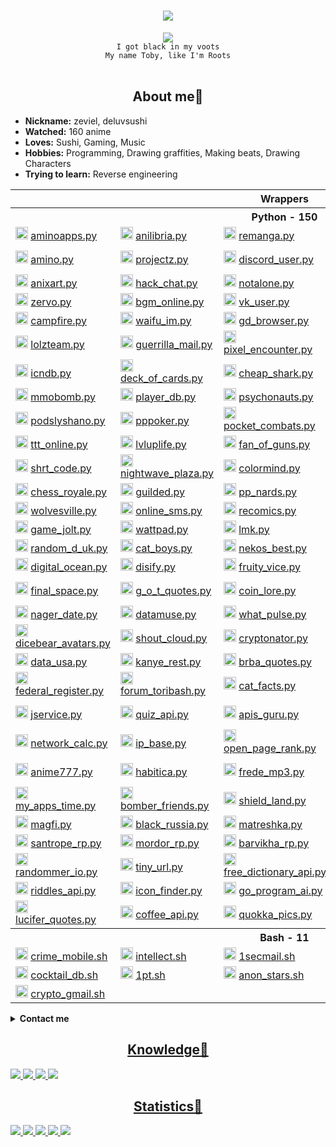 <body>
	<h1 align="center">
		<img src="https://readme-typing-svg.herokuapp.com?font=Fira+Code&size=30&pause=1000&background=FFFFFF00&center=true&vCenter=true&width=435&lines=Welcome+to+my+profile🍻">
	</h1>
	<div align="center">
		<img src="https://64.media.tumblr.com/387865fe7f2d2be352933a5b2109062d/a82e1246b32f7fcc-ce/s540x810/70212c929e8089630fa177d1cd81b81c1213c70b.gif">
	</div>
	<div align="center">
		<code> I got black in my voots </code> <br>
		<code> My name Toby, like I'm Roots </code>
	</div>
	<br>
	<div>
		<h2 align="center"> About me🍪 </h2>
		<ul>
			<li><b>Nickname:</b> zeviel, deluvsushi </li>
			<li><b>Watched:</b> 160 anime </li>
			<li><b>Loves:</b> Sushi, Gaming, Music </li>
			<li><b>Hobbies:</b> Programming, Drawing graffities, Making beats, Drawing Characters</li>
			<li><b>Trying to learn:</b> Reverse engineering </li>
		</ul>
	</div>
	<div>
	<table>
		<tr> <th colspan="5">Wrappers</th> </tr>
		<tr> <th colspan="5">Python - 150</th> </tr>
		<tr>
			<td>
				<img src="https://aminoapps.com/static/img/amino-logo-ld.png" height="20px">
				<a href="https://github.com/zeviel/aminoapps.py"> aminoapps.py </a> </td>
			<td>
				<img src="https://anilibria.app/res/icons/ic_anilibria_white.svg" height="20px">
				<a href="https://github.com/zeviel/anilibria.py"> anilibria.py </a> </td>
			<td>
				<img src="https://camo.githubusercontent.com/872f8251c493fa567820fdea213a74451e0b9ebb2400b9f1e594934463b9b000/68747470733a2f2f7265636f6d6963732e6f72672f69636f6e2e706e67" height="20px">
				<a href="https://github.com/zeviel/remanga.py"> remanga.py </a> </td>
			<td>
				<img src="https://sun9-66.userapi.com/s/v1/if1/Yaj0rTAS--iQS0Cf_b4Wv3mbHwkjYLRG6MbbwzKqVbg5mL79CHtSJe5OzFm1rTDLKcdfYRxJ.jpg?size=220x220&quality=96&type=album" height="20px">
				<a href="https://github.com/zeviel/randstuff.py"> randstuff.py </a> </td>
			<td>
				<img src="https://i.postimg.cc/cCm4FTYk/svgexport-1-1.png", height="20px">
				<a href="https://github.com/zeviel/author_today.py"> author_today.py </a> </td>
		</tr>
		<tr>
			<td>
				<img src="https://pbs.twimg.com/profile_images/1126922506286325761/x4T2PAkG_400x400.png" height="20px">
				<a href="https://github.com/zeviel/amino.py"> amino.py </a> </td>
			<td>
				<img src="https://play-lh.googleusercontent.com/l85wmjBOqRAwoDaKKO4_aEwjBSZnLTXS52FvlB-yW4Tmp9b48geIM3xcZbBVzNsNQxE" height="20px">
				<a href="https://github.com/zeviel/projectz.py"> projectz.py </a> </td>
			<td>
				<img src="https://discord.com/assets/847541504914fd33810e70a0ea73177e.ico" height="20px">
				<a href="https://github.com/zeviel/discord_user.py"> discord_user.py </a> </td>
			<td>
				<img src="https://play-lh.googleusercontent.com/xBMmaATox_2z_rb76UCJjh89iWITz6Ivqq4FyguM6bpi7429suZHIoB-exrAAJkyrQ" height="20px">
				<a href="https://github.com/zeviel/checkers_online.py"> checkers_online.py </a> </td>
			<td>
				<img src="https://play-lh.googleusercontent.com/TQDa6xjLfzjRV_MtTOsGYHaxEpJ7A5WvEYj7hmTx6bB0Jj6H2tSWiB-cVVT0LDXEaDDP" height="20px">
				<a href="https://github.com/zeviel/one_h_one_online.py"> one_h_one_online.py </a> </td>
		</tr>
		<tr>
			<td>
				<img src="https://anixart.tv/images/logo.svg" height="20px">
				<a href="https://github.com/zeviel/anixart.py"> anixart.py </a> </td>
			<td>
				<img src="https://play-lh.googleusercontent.com/UGqSCx96rFlYX_P8YIzUBUo9g-q1J1Ba_dV1z0cxdBhWOmxZQODsPCDT7AQky7lBZA" height="20px">
				<a href="https://github.com/zeviel/hack_chat.py"> hack_chat.py </a> </td>
			<td>
				<img src="https://notalone.tv/images/logo.png" height="20px">
				<a href="https://github.com/zeviel/notalone.py"> notalone.py </a> </td>
			<td>
				<img src="https://upload.wikimedia.org/wikipedia/commons/thumb/4/4e/VK_Compact_Logo.svg/768px-VK_Compact_Logo.svg.png" height="20px">
				<a href="https://github.com/zeviel/vk_audio.py"> vk_audio.py </a> </td>
			<td>
				<img src="https://drrr.com/apple-touch-icon.png" height="20px">
				<a href="https://github.com/zeviel/drrr.py"> drrr.py </a> </td>
		</tr>
		<tr>
			<td>
				<img src="https://play-lh.googleusercontent.com/O390Px9RxOiPsFMW6odpciUSpmacvzltXzQcBHLxMld8_PYFoGB7_K_73WJT6kt7hzQ=w240-h480-rw" height="20px">
				<a href="https://github.com/zeviel/zervo.py"> zervo.py </a> </td>
			<td>
				<img src="https://play-lh.googleusercontent.com/HLpUkrTbePb7ygvmF4_3EZdsPMx7gH8USs5wGqSShjnUvsYBv0OxpgyMBhy_xDN0POWM=s200-rw" height="20px">
				<a href="https://github.com/zeviel/bgm_online.py"> bgm_online.py </a> </td>
			<td>
				<img src="https://upload.wikimedia.org/wikipedia/commons/thumb/4/4e/VK_Compact_Logo.svg/768px-VK_Compact_Logo.svg.png" height="20px">
				<a href="https://github.com/zeviel/vk_user.py"> vk_user.py </a> </td>
			<td>
				<img src="https://mcsrvstat.us/img/minecraft.png" height="20px">
				<a href="https://github.com/zeviel/mcsrvstat.py"> mcsrvstat.py </a> </td>
			<td>
				<img src="https://play-lh.googleusercontent.com/WDoP-Jos3M3Y7Kp5ihcOdYFhf50u_flPHvx2j0YjFh-0cv8aQZo11eDkNo7qFTZWyq29" height="20px">
				<a href="https://github.com/zeviel/capture.py"> capture.py </a> </td>
		</tr>
		<tr>
			<td>
				<img src="https://campfire.moe/logo512.png" height="20px">
				<a href="https://github.com/zeviel/campfire.py"> campfire.py </a> </td>
			<td>
				<img src="https://waifu.im/favicon.ico" height="20px">
				<a href="https://github.com/zeviel/waifu_im.py"> waifu_im.py </a> </td>
			<td>
				<img src="https://gdbrowser.com/assets/coin.png" height="20px">
				<a href="https://github.com/zeviel/gd_browser.py"> gd_browser.py </a> </td>
			<td>
				<img src="https://crafatar.com/logo.png" height="20px">
				<a href="https://github.com/zeviel/crafatar.py"> crafatar.py </a> </td>
			<td>
				<img src="https://tetr.io/res/logo.png" height="20px">
				<a href="https://github.com/zeviel/tetr_io.py"> tetr_io.py </a> </td>
		</tr>
		<tr>
			<td>
				<img src="https://user-images.githubusercontent.com/77536370/217814702-adbdc1d5-dd6f-42e2-a8e3-cda9f428eb51.svg" height="20px">
				<a href="https://github.com/zeviel/lolzteam.py"> lolzteam.py </a> </td>
			<td>
				<img src="https://img.guerrillamail.com/4/6/f/46f9fd8911b3a915c1fec119e9062d00.png" height="20px">
				<a href="https://github.com/zeviel/guerrilla_mail.py"> guerrilla_mail.py </a> </td>
			<td>
				<img src="https://pixelencounter.com/android-chrome-512x512.png" height="20px">
				<a href="https://github.com/zeviel/pixel_encounter.py"> pixel_encounter.py </a> </td>
			<td>
				<img src="https://www.chess.com/bundles/web/images/brand/chesscom_pawn.b51896bf.png" height="20px">
				<a href="https://github.com/zeviel/chess_com.py"> chess_com.py </a> </td>
			<td>
				<img src="https://grustnogram.ru/favicon/apple-icon.png" height="20px">
				<a href="https://github.com/zeviel/grustnogram.py"> grustnogram.py </a> </td>
		</tr>
		<tr>
			<td>
				<img src="https://services.garmin.com/appsLibraryBusinessServices_v0/rest/apps/c7c2f609-3290-417a-a2b3-30b80ef78f2a/icon/1ee1fcf3-7e16-4bb0-b949-0418df7378ec" height="20px">
				<a href="https://github.com/zeviel/icndb.py"> icndb.py </a> </td>
			<td>
				<img src="http://deckofcardsapi.com/static/img/favicon/android-chrome-192x192.png" height="20px">
				<a href="https://github.com/zeviel/deck_of_cards.py"> deck_of_cards.py </a> </td>
			<td>
				<img src="https://www.cheapshark.com/img/logo_text.png?v=1.0" height="20px">
				<a href="https://github.com/zeviel/cheap_shark.py"> cheap_shark.py </a> </td>
			<td>
				<img src="https://www.gamerpower.com/assets/images/logo.png" height="20px">
				<a href="https://github.com/zeviel/gamer_power.py"> gamer_power.py </a> </td>
			<td>
				<img src="https://anonfiles.com/static/logo.png" height="20px">
				<a href="https://github.com/zeviel/anonfiles.py"> anonfiles.py </a> </td>
		</tr>
		<tr>
			<td>
				<img src="https://www.mmobomb.com/logo.png" height="20px">
				<a href="https://github.com/zeviel/mmobomb.py"> mmobomb.py </a> </td>
			<td>
				<img src="https://playerdb.co/assets/images/logo.svg" height="20px">
				<a href="https://github.com/zeviel/player_db.py"> player_db.py </a> </td>
			<td>
				<img src="https://psychonauts-api.netlify.app/static/media/psychonauts-logo.741d0b4d.png" height="20px">
				<a href="https://github.com/zeviel/psychonauts.py"> psychonauts.py </a> </td>
			<td>
				<img src="https://www.tronalddump.io/img/tronalddump_850x850.png" height="20px">
				<a href="https://github.com/zeviel/tronald_dump.py"> tronald_dump.py </a> </td>
			<td>
				<img src="https://i.postimg.cc/0yCgF1Bm/19-54-25-logo.png" height="20px">
				<a href="https://github.com/zeviel/forum_exbo.py"> forum_exbo.py </a> </td>
		</tr>
		<tr>
			<td>
				<img src="https://ideer.ru/icon.svg" height="20px">
				<a href="https://github.com/zeviel/podslyshano.py"> podslyshano.py </a> </td>
			<td>
				<img src="https://play-lh.googleusercontent.com/GX1HP5GydfzTaAESUW3wluvdFLZLnfYUVfjMJReWb3KOb4BUqS0GbfpOyizVzAPrAD0" height="20px">
				<a href="https://github.com/zeviel/pppoker.py"> pppoker.py <a> </td>
			<td>
				<img src="https://play-lh.googleusercontent.com/W0x7hw_30A1FONAdPJjf_6zbXCbsLnxqgFF8fhUoUZ4okYPfbLECUDj1vJ2toGlrcBIQ" height="20px">
				<a href="https://github.com/zeviel/pocket_combats.py"> pocket_combats.py </a> </td>
			<td>
				<img src="https://besplatno-poker.com/wp-content/uploads/2017/03/logo.png" height="20px">
				<a href="https://github.com/zeviel/poker_arena.py"> poker_arena.py </a> </td>
			<td>
				<img src="https://play-lh.googleusercontent.com/l5qIn_Cvhrte8ynxFbBDwUH0xnC_HsGsMOcypltkKUu6lug6uoAK4lkn6Q2VZkoalPdY" height="20px">
				<a href="https://github.com/zeviel/gm_online.py"> gm_online.py </a> </td>
		</tr>
		<tr>
			<td>
				<img src="https://play-lh.googleusercontent.com/RBnroz1zv-Q0uMdJwNH90RAqdtp20bJzNITAfX2CxbnvcDcmD9nnpaagk4yrb3cT-0w" height="20px">
				<a href="https://github.com/zeviel/ttt_online.py"> ttt_online.py </a> </td>
			<td>
				<img src="https://play-lh.googleusercontent.com/XuhLtB92lA2sOXgyMnC5ijCnCSaKJfij0NRbnVTlul_EL1eXmFt1BW67imYe5HlgLQ" height="20px">
				<a href="https://github.com/zeviel/lvluplife.py"> lvluplife.py </a> </td>
			<td>
				<img src="https://play-lh.googleusercontent.com/zNTRSx2VkiG45oLR6hk5ppUl63aCxgK4gqxMdebnA5xUvWaXI_pVQq8GBQ-fM3mSXTM" height="20px">
				<a href="https://github.com/zeviel/fan_of_guns.py"> fan_of_guns.py </a> </td>
			<td>
				<img src="https://play-lh.googleusercontent.com/uywltYg71rMi3AwWjLQeo8jIiRF8bZ95uPBcZHoXC8jpZtDA8M98yM78FOAEWPWwX5I" height="20px">
				<a href="https://github.com/zeviel/hide_online.py"> hide_online.py </a> </td>
			<td>
				<img src="https://rsrc.drrr.wiki/3/33/Drrr.chat-logo-trans.png" height="20px">
				<a href="https://github.com/zeviel/drrr_chat.py"> drrr_chat.py </a> </td>
		</tr>
		<tr>
			<td>
				<img src="https://shrtco.de/img/favicons/android-chrome-512x512.png?v=3" height="20px">
				<a href="https://github.com/zeviel/shrt_code.py"> shrt_code.py </a> </td>
			<td>
				<img src="https://play-lh.googleusercontent.com/3zfxWSRXQgx_8SAdCySsSYV59EdW8CW0YW-hA7oZSiMnVBpgMG2luQHcVfDmRneRJA" height="20px">
				<a href="https://github.com/zeviel/nightwave_plaza.py"> nightwave_plaza.py </a> </td>
			<td>
				<img src="http://colormind.io/img/logo_nav.svg" height="20px">
				<a href="https://github.com/zeviel/colormind.py"> colormind.py </a> </td>
			<td>
				<img src="https://www.freetogame.com/assets/images/freetogame-logo.png" height="20px">
				<a href="https://github.com/zeviel/free_to_game.py"> free_to_game.py </a> </td>
			<td>
				<img src="https://play-lh.googleusercontent.com/UbVxvDdZuooIGvhVc_jxrTECKHsFIWzX4mUZdkx26Qbc8uzg9_Yvc552QsMOHZqq2A" height="20px">
				<a href="https://github.com/zeviel/among_chat.py"> among_chat.py </a> </td>
		</tr>
		<tr>
			<td>
				<img src="https://play-lh.googleusercontent.com/Kw2p-ZJ42YJ7KzMswCOlmUXyybn_ozRQzAWuRDYU99yqbK48WHDFKtywcQyIw3FBNQ" height="20px">
				<a href="https://github.com/zeviel/chess_royale.py"> chess_royale.py </a> </td>
			<td>
				<img src="https://play-lh.googleusercontent.com/6So1NGvRZ1xLq5Y7gjth5jLv9yP_bMkeT4BYYaglZ9tM_oIgoDyEx79PenhceXLwBKpc" height="20px">
				<a href="https://github.com/zeviel/guilded.py"> guilded.py </a> </td>
			<td>
				<img src="https://static.tildacdn.com/tild3330-3832-4066-a662-303132353330/logo_big.png" height="20px">
				<a href="https://github.com/zeviel/pp_nards.py"> pp_nards.py </a> </td>
			<td>
				<img src="https://user-images.githubusercontent.com/77536370/209437723-ea36aa95-1ed8-454a-b205-f00330583127.png" height="20px">
				<a href="https://github.com/zeviel/social_lib.py"> social_lib.py </a> </td>
			<td>
				<img src="https://play-lh.googleusercontent.com/irCKdYt7yTkBngsXhwuXuVaYRX8-v1JL6WEDBaHCj-cA_BsaBVfuarMwGvsjeXevclo=w240-h480-rw" height="20px">
				<a href="https://github.com/zeviel/vent.py"> vent.py </a> </td>
		</tr>
		<tr>
			<td>
				<img src="https://wolvesville.com/static/media/logo_text.a219eb8e.png" height="20px">
				<a href="https://github.com/zeviel/wolvesville.py"> wolvesville.py </a> </td>
			<td>
				<img src="https://play-lh.googleusercontent.com/napDdeoQAsGmvzaHVMT_iMRqjvo5tB9uGXkaoxfTDGFcLgqq_A39BD-dpff1fLSKH64=w240-h480-rw" height="20px">
				<a href="https://github.com/zeviel/online_sms.py"> online_sms.py </a> </td>
			<td>
				<img src="https://camo.githubusercontent.com/872f8251c493fa567820fdea213a74451e0b9ebb2400b9f1e594934463b9b000/68747470733a2f2f7265636f6d6963732e6f72672f69636f6e2e706e67" height="20px">
				<a href="https://github.com/zeviel/recomics.py"> recomics.py </a> </td>
			<td>
				<img src="https://camo.githubusercontent.com/872f8251c493fa567820fdea213a74451e0b9ebb2400b9f1e594934463b9b000/68747470733a2f2f7265636f6d6963732e6f72672f69636f6e2e706e67" height="20px">
				<a href="https://github.com/zeviel/renovels.py"> renovels.py </a> </td>
			<td>
				<img src="https://rps101.pythonanywhere.com/static/apple-touch-icon.png" height="20px">
				<a href="https://github.com/zeviel/rps101.py"> rps101.py </a> </td>
		</tr>
		<tr>
			<td>
				<img src="https://play-lh.googleusercontent.com/i0mVZnCIXrkka2iEPqfUxm7mmQZeN77uABX_oQ1bt7QZfYDiCKeS7Jk6_nsYoJkBbQ" height="20px">
				<a href="https://github.com/zeviel/game_jolt.py"> game_jolt.py </a> </td>
			<td>
				<img src="https://static.wattpad.com/image/supportfooterlogo.png" height="20px">
				<a href="https://github.com/zeviel/wattpad.py"> wattpad.py </a> </td>
			<td>
				<img src="https://play-lh.googleusercontent.com/V3tQSnvUIUtlPJHuadNYfV_IbFHS8KcNMeWqBg2LqyA--QtmITKzFJ5hP2LASdx61A=w240-h480-rw" height="20px">
				<a href="https://github.com/zeviel/lmk.py"> lmk.py </a> </td>
			<td>
				<img src="https://gasome.com/appIcon.png" height="20px">
				<a href="https://github.com/zeviel/gasome.py"> gasome.py </a> </td>
			<td>
				<img src="https://dog.ceo/img/dog-api-logo.svg" height="20px">
				<a href="https://github.com/zeviel/dog_ceo.py"> dog_ceo.py </a> </td>
		</tr>
		<tr>
			<td>
				<img src="https://random-d.uk/static/favicon.png" height="20px">
				<a href="https://github.com/zeviel/random_d_uk.py"> random_d_uk.py </a> </td>
			<td>
				<img src="https://catboys.com/favicon.png" height="20px">
				<a href="https://github.com/zeviel/cat_boys.py"> cat_boys.py </a> </td>
			<td>
				<img src="https://nekos.best/logo.svg" height="20px">
				<a href="https://github.com/zeviel/nekos_best.py"> nekos_best.py </a> </td>
			<td>
				<img src="https://bayfiles.com/static/logo.png" height="20px">
				<a href="https://github.com/zeviel/bayfiles.py"> bayfiles.py </a> </td>
			<td>
				<img src="https://www.apicagent.com/assets/img/favicons/apple-touch-icon.png" height="20px">
				<a href="https://github.com/zeviel/apic_agent.py"> apic_agent.py </a> </td>
		</tr>
		<tr>
			<td>
				<img src="https://s3.amazonaws.com/statuspage-production/pages-transactional_logos/normal/29246/nt165cuvSgGdvTdII44b" height="20px">
				<a href="https://github.com/zeviel/digital_ocean.py"> digital_ocean.py </a> </td>
			<td>
				<img src="https://disify.com/img/apple-touch-icon.png" height="20px">
				<a href="https://github.com/zeviel/disify.py"> disify.py </a> </td>
			<td>
				<img src="https://user-images.githubusercontent.com/77536370/217811322-dee5cbdc-3558-475f-bfe0-abb965599d6d.png" height="20px">
				<a href="https://github.com/zeviel/fruity_vice.py"> fruity_vice.py </a> </td>
			<td>
				<img src="https://whiskyhunter.net/static/apple-touch-icon-180x180.png" height="20px">
				<a href="https://github.com/zeviel/whisky_hunter.py"> whisky_hunter.py </a> </td>
			<td>
				<img src="https://upload.wikimedia.org/wikipedia/commons/thumb/f/fb/718smiley.svg/2048px-718smiley.svg.png" height="20px">
				<a href="https://github.com/zeviel/icanhazdadjoke.py"> icanhazdadjoke.py </a> </td>
		</tr>
		<tr>
			<td>
				<img src="https://finalspaceapi.com/img/logo.png" height="20px">
				<a href="https://github.com/zeviel/final_space.py"> final_space.py </a> </td>
			<td>
				<img src="https://gameofthronesquotes.xyz/img/logo.png" height="20px">
				<a href="https://github.com/zeviel/g_o_t_quotes.py"> g_o_t_quotes.py </a> </td>
			<td>
				<img src="https://www.coinlore.com/cl_logo.webp" height="20px">
				<a href="https://github.com/zeviel/coin_lore.py"> coin_lore.py </a> </td>
			<td>
				<img src="https://user-images.githubusercontent.com/77536370/194081782-480bbda0-f23c-4c99-8ee9-251f580b3e05.png" height="20px">
				<a href="https://github.com/zeviel/open_brewery_db.py"> open_brewery_db.py </a> </td>
			<td>
				<img src="https://static.coingecko.com/s/coingecko-logo-8903d34ce19ca4be1c81f0db30e924154750d208683fad7ae6f2ce06c76d0a56.png" height="20px">
				<a href="https://github.com/zeviel/coin_gecko.py"> coin_gecko.py </a> </td>
		</tr>
		<tr>
			<td>
				<img src="https://date.nager.at/images/logo.png" height="20px">
				<a href="https://github.com/zeviel/nager_date.py"> nager_date.py </a> </td>
			<td>
				<img src="https://www.datamuse.com/api/datamuse-logo-rgb.png" height="20px">
				<a href="https://github.com/zeviel/datamuse.py"> datamuse.py </a> </td>
			<td>
				<img src="https://whatpulse.org/images/dashboard/logo.png" height="20px">
				<a href="https://github.com/zeviel/what_pulse.py"> what_pulse.py </a> </td>
			<td>
				<img src="https://www.uuidtools.com/android-icon-192x192.png" height="20px">
				<a href="https://github.com/zeviel/uuid_tools.py"> uuid_tools.py </a> </td>
			<td>
				<img src="http://metaphorpsum.com/images/logo.png" height="20px">
				<a href="https://github.com/zeviel/metaphorpsum.py"> metaphorpsum.py </a> </td>
		</tr>
		<tr>
			<td>
				<img src="https://user-images.githubusercontent.com/77536370/217811216-f78142b1-0ef7-4260-9ab6-d878a6d36e96.png" height="20px">
				<a href="https://github.com/zeviel/dicebear_avatars.py"> dicebear_avatars.py </a> </td>
			<td>
				<img src="https://user-images.githubusercontent.com/77536370/194083398-1bd6d8ab-d3de-435e-9574-1dcc604189f0.png" height="20px">
				<a href="https://github.com/zeviel/shout_cloud.py"> shout_cloud.py </a> </td>
			<td>
				<img src="https://camo.githubusercontent.com/f614db8b64928159b3c6a36b3a67eb98ae72f7b1a960096e1c7f35b35a68bd4c/68747470733a2f2f692e706f7374696d672e63632f387a4c516864344a2f69636f6e2d312e706e67" height="20px">
				<a href="https://github.com/zeviel/cryptonator.py"> cryptonator.py </a> </td>
			<td>
				<img src="https://www.purgomalum.com/images/logo.gif" height="20px">
				<a href="https://github.com/zeviel/purgomalum.py"> purgomalum.py </a> </td>
			<td>
				<img src="https://www.kwelo.com/images/kwelo_logo.png" height="20px">
				<a href="https://github.com/zeviel/kwelo.py"> kwelo.py </a> </td>
		</tr>
		<tr>
			<td>
				<img src="https://datausa.io/images/logo_sm.png" height="20px">
				<a href="https://github.com/zeviel/data_usa.py"> data_usa.py </a> </td>
			<td>
				<img src="https://kanye.rest/icon.png" height="20px">
				<a href="https://github.com/zeviel/kanye_rest.py"> kanye_rest.py </a> </td>
			<td>
				<img src="https://breakingbadquotes.xyz/img/logo.png" height="20px">
				<a href="https://github.com/zeviel/brba_quotes.py"> brba_quotes.py </a> </td>
			<td>
				<img src="https://adviceslip.com/app/img/page_thumb.png" height="20px">
				<a href="https://github.com/zeviel/advice_slip.py"> advice_slip.py </a> </td>
			<td>
				<img src="https://user-images.githubusercontent.com/77536370/217810081-1fbb93f3-3f52-4e59-b318-8567af1196c5.png" height="20px">
				<a href="https://github.com/zeviel/kimi_quotes.py"> kimi_quotes.py </a> </td>
		</tr>
		<tr>
			<td>
				<img src="https://user-images.githubusercontent.com/77536370/186207075-d7e83e9f-1739-442c-92d3-5a57daa2275d.svg" height="20px">
				<a href="https://github.com/zeviel/federal_register.py"> federal_register.py </a> </td>
			<td>
				<img src="https://www.toribash.com/toribash_logo_big.png" height="20px">
				<a href="https://github.com/zeviel/forum_toribash.py"> forum_toribash.py </a> </td>
			<td>
				<img src="https://i.imgur.com/9RGJ5Ea.png" height="20px">
				<a href="https://github.com/zeviel/cat_facts.py"> cat_facts.py </a> </td>
			<td>
				<img src="https://randomfox.ca/logo.png" height="20px">
				<a href="https://github.com/zeviel/random_fox.py"> random_fox.py </a> </td>
			<td>
				<img src="https://xkcd.com/s/0b7742.png" height="20px">
				<a href="https://github.com/zeviel/xkcd.py"> xkcd.py </a> </td>
		</tr>
		<tr>
			<td>
				<img src="https://jservice.io/images/trebek.png" height="20px">
				<a href="https://github.com/zeviel/jservice.py"> jservice.py </a> </td>
			<td>
				<img src="https://quizapi.io/storage/QuizApi_Logo_White.png" height="20px">
				<a href="https://github.com/zeviel/quiz_api.py"> quiz_api.py </a> </td>
			<td>
				<img src="https://apis.guru/assets/images/logo.svg" height="20px">
				<a href="https://github.com/zeviel/apis_guru.py"> apis_guru.py </a> </td>
			<td>
				<img src="https://macaddress.io/images/vertical-logo-black.png?v=2" height="20px">
				<a href="https://github.com/zeviel/mac_address_io.py"> mac_address_io.py </a> </td>
			<td>
				<img src="https://proxykingdom.com/assets/images/brand.png" height="20px">
				<a href="https://github.com/zeviel/proxy_kingdom.py"> proxy_kingdom.py </a> </td>
		</tr>
		<tr>
			<td>
				<img src="https://networkcalc.com/images/logo.png" height="20px">
				<a href="https://github.com/zeviel/network_calc.py"> network_calc.py </a> </td>
			<td>
				<img src="https://ipbase.com/img/ipbase_logo.svg" height="20px">
				<a href="https://github.com/zeviel/ip_base.py"> ip_base.py </a> </td>
			<td>
				<img src="https://www.domcop.com/openpagerank/assets/images/OpenPageRank.png" height="20px">
				<a href="https://github.com/zeviel/open_page_rank.py"> open_page_rank.py </a> </td>
			<td>
				<img src="https://assets.whicdn.com/assets/weheartit-42e2538b2440ef84f47b25402883bb255ef589c10193a8b323892a0f718749ab.png" height="20px">
				<a href="https://github.com/zeviel/we_heart_it.py"> we_heart_it.py </a> </td>
			<td>
				<img src="https://cdn.brawlify.com/front/Star.svg" height="20px">
				<a href="https://github.com/zeviel/brawlify.py"> brawlify.py </a> </td>
		</tr>
		<tr>
			<td>
				<img src="https://anime777.ru/apple-icon-512x512.png" height="20px">
				<a href="https://github.com/zeviel/anime777.py"> anime777.py </a> </td>
			<td>
				<img src="https://upload.wikimedia.org/wikipedia/ru/0/06/Habitica_logo.png" height="20px">
				<a href="https://github.com/zeviel/habitica.py"> habitica.py </a> </td>
			<td>
				<img src="https://fredemp3.ru/favicon.ico" height="20px">
				<a href="https://github.com/zeviel/frede_mp3.py"> frede_mp3.py </a> </td>
			<td>
				<img src="https://play-lh.googleusercontent.com/WsGICIZQvP1eEx-TjN0TeWHWdpqENuV7lNIA-IYNu6rVHBlmM76mFVoWSIDxCxG3CA" height="20px">
				<a href="https://github.com/zeviel/flapping_cage.py"> flapping_cage.py </a> </td>
			<td>
				<img src="https://play-lh.googleusercontent.com/Q5umRrv41VdUx9Pj7FBO_Ra8pHSchpsaivF9Ng0QTGZQT-DGJdu_EhnT8su_Tc7oi2Y" height="20px">
				<a href="https://github.com/zeviel/flapping_multiplayer.py"> flapping_multiplayer.py </a> </td>
		</tr>
		<tr>
			<td>
				<img src="https://play-lh.googleusercontent.com/eWrjwwOC9YreoEiCKUTLA8fH5-dz3QCFH39A9S5u3APcZNpvYZ1mVxV5dvBWD1vc7L7x=w240-h480-rw" height="20px">
				<a href="https://github.com/zeviel/my_apps_time.py"> my_apps_time.py </a> </td>
			<td>
				<img src="https://hyperkani.com/wp-content/uploads/2021/02/BomberLogo_BG_1_700px_tiny.png" height="20px">
				<a href="https://github.com/zeviel/bomber_friends.py"> bomber_friends.py </a> </td>
			<td>
				<img src="https://user-images.githubusercontent.com/77536370/200382040-8f549a49-80fd-497f-b88b-d52d2d67ba39.png" height="20px">
				<a href="https://github.com/zeviel/shield_land.py"> shield_land.py </a> </td>
			<td>
				<img src="https://play-lh.googleusercontent.com/ZX-LIMGoP14MnT3cfLYL2BRh9FvojYipkkUgV1_t6qbGDecf0JH3dW_Ah4Trutc2KA" height="20px">
				<a href="https://github.com/zeviel/brainly.py"> brainly.py </a> </td>
			<td>
				<img src="https://play-lh.googleusercontent.com/pKnaImaiY9nabDTkvBRcz15LPKVvMFukqDMeotHPCYRw4Ce0J1w5pYgHKYpf6-UTXQ=w240-h480-rw" height="20px">
				<a href="https://github.com/zeviel/main.py"> main.py </a> </td>
		</tr>
		<tr>
			<td>
				<img src="https://user-images.githubusercontent.com/77536370/209464586-25b1298e-a7fe-44e3-ac04-8a5563cab520.png" height="20px">
				<a href="https://github.com/zeviel/magfi.py"> magfi.py </a> </td>
			<td>
				<img src="https://user-images.githubusercontent.com/77536370/209464629-3d0961ed-3f4d-439a-b925-bb1f6a1a4a66.png" height="20px">
				<a href="https://github.com/zeviel/black_russia.py"> black_russia.py </a> </td>
			<td>
				<img src="https://user-images.githubusercontent.com/77536370/209464609-77ad4870-c947-425f-97ee-09814380d2e3.png" height="20px">
				<a href="https://github.com/zeviel/matreshka.py"> matreshka.py </a> </td>
			<td>
				<img src="https://play-lh.googleusercontent.com/iSNtfoXRWQMQDgU5COv877QvLLDwN4yJuAccG8M0MwtFYrZjQJZXRGVoU-Jt3w0FM89e" height="20px">
				<a href="https://github.com/zeviel/world_noor.py"> world_noor.py </a> </td>
			<td>
				<img src="https://user-images.githubusercontent.com/77536370/209464662-caf7ff2c-66c6-4c90-aca6-5d635ef44f01.png" height="20px">
				<a href="https://github.com/zeviel/role_gate.py"> role_gate.py </a> </td>
		</tr>
		<tr>
			<td>
				<img src="https://user-images.githubusercontent.com/77536370/209464692-ba115d9e-ff65-4215-8498-6628e17d8367.png" height="20px">
				<a href="https://github.com/zeviel/santrope_rp.py"> santrope_rp.py </a> </td>
			<td>
				<img src="https://user-images.githubusercontent.com/77536370/209562868-089d20a0-3ca8-4071-8013-88fde3692e9a.png" height="20px">
				<a href="https://github.com/zeviel/mordor_rp.py"> mordor_rp.py </a> </td>
			<td>
				<img src="https://user-images.githubusercontent.com/77536370/210063603-3fbda69a-55f3-4210-b1b7-11be6fe1e7f2.png" height="20px">
				<a href="https://github.com/zeviel/barvikha_rp.py"> barvikha_rp.py </a> </td>
			<td>
				<img src="https://play-lh.googleusercontent.com/aaGjX6qQAk2yc62CCg8VDddqPsEj3ELvA6SpX_SuXYVmQih77wUrUZm17-jMql-cmA" height="20px">
				<a href="https://github.com/zeviel/bottled.py"> bottled.py </a> </td>
			<td>
				<img src="https://web-static-axlebolt.s3.eu-central-1.amazonaws.com/store/bg-hot-winter-party-logo.png" height="20px">
				<a href="https://github.com/zeviel/store_standoff2.py"> store_standoff2.py </a> </td>
		</tr>
		<tr>
			<td>
				<img src="https://randommer.io/images/thumbnails/randommer.png" height="20px">
				<a href="https://github.com/zeviel/randommer_io.py"> randommer_io.py </a> </td>
			<td>
				<img src="https://tiny.cc/public/images/newlogo.png" height="20px">
				<a href="https://github.com/zeviel/tiny_url.py"> tiny_url.py </a> </td>
			<td>
				<img src="https://dictionaryapi.dev/favicon.ico" height="20px">
				<a href="https://github.com/zeviel/free_dictionary_api.py"> free_dictionary_api.py </a> </td>
			<td>
				<img src="https://hindi-quotes.vercel.app/assets/quote.png" height="20px">
				<a href="https://github.com/zeviel/hindi_quotes.py"> hindi_quotes.py </a> </td>
			<td>
				<img src="http://numbersapi.com/img/favicon.ico" height="20px">
				<a href="https://github.com/zeviel/numbers_api.py"> numbers_api.py </a> </td>
		</tr>
		<tr>
			<td>
				<img src="https://riddles-api.vercel.app/assets/puzzle.png" height="20px">
				<a href="https://github.com/zeviel/riddles_api.py"> riddles_api.py </a> </td>
			<td>
				<img src="https://user-images.githubusercontent.com/77536370/213907111-e64296b0-0f28-4e84-b8d1-affd204f83a5.svg" height="20px">
				<a href="https://github.com/zeviel/icon_finder.py"> icon_finder.py </a> </td>
			<td>
				<img src="https://goprogram.ai/favicon.ico" height="20px">
				<a href="https://github.com/zeviel/go_program_ai.py"> go_program_ai.py </a> </td>
			<td>
				<img src="https://github.com/rocktimsaikia/anime-chan/raw/main/public/animechan_logo.png" height="20px">
				<a href="https://github.com/zeviel/anime_chan.py"> anime_chan.py </a> </td>
			<td>
				<img src="https://user-images.githubusercontent.com/77536370/213914668-4e775b85-3a56-48c6-b1e0-7b1c5c46c75d.jpg" height="20px">
				<a href="https://github.com/zeviel/jc_quotes.py"> jc_quotes.py </a> </td>
		</tr>
		<tr>
			<td>
				<img src="https://lucifer-quotes.vercel.app/images/banner.png" height="20px">
				<a href="https://github.com/zeviel/lucifer_quotes.py"> lucifer_quotes.py </a> </td>
			<td>
				<img src="https://coffee.alexflipnote.dev/assets/profile.png" height="20px">
				<a href="https://github.com/zeviel/coffee_api.py"> coffee_api.py </a> </td>
			<td>
				<img src="https://quokka.pics/images/logo.svg" height="20px">
				<a href="https://github.com/zeviel/quokka_pics.py"> quokka_pics.py </a> </td>
			<td>
				<img src="https://testimonialapi.toolcarton.com/img/testimonial.svg" height="20px">
				<a href="https://github.com/zeviel/testimonial_api.py"> testimonial_api.py </a> </td>
			<td>
				<img src="https://yesno.wtf/assets/favicons/favicon-196x196-d7156a060e23907ce2dce339a7fef7df.png" height="20px">
				<a href="https://github.com/zeviel/yes_no.py.py"> yes_no.py </a> </td>
		</tr>
		<tr> <th colspan="5">Bash - 11</th> </tr>
		<tr>
			<td>
				<img src="https://forum.crime-mobile.ru/images/logo.png" height="20px">
				<a href="https://github.com/zeviel/crime_mobile.sh"> crime_mobile.sh </a> </td>
			<td>
				<img src="https://play-lh.googleusercontent.com/0hCEdq8rdzS-OSiLRbenLftA_yB9gTfaAP-Pz_UWukqU7hGnZ1wUYYjo3zzZReEQuRk" height="20px">
				<a href="https://github.com/zeviel/intellect.sh"> intellect.sh </a> </td>
			<td>
				<img src="https://www.1secmail.com/img/logo.png" height="20px">
				<a href="https://github.com/zeviel/1secmail.sh"> 1secmail.sh </a> </td>
			<td>
				<img src="https://user-images.githubusercontent.com/77536370/216816715-8205447d-4111-4b26-9972-b9aea4fa98fe.png" height="20px">
				<a href="https://github.com/zeviel/owo.sh"> owo.sh </a> </td>
			<td>
				<img src="https://user-images.githubusercontent.com/77536370/216817366-0b359fd9-c2ea-4c7c-ba10-a7be237520c4.png" height="20px">
				<a href="https://github.com/zeviel/kick_box.sh"> kick_box.sh </a> </td>
		</tr>
		<tr>
			<td>
				<img src="https://www.thecocktaildb.com/images/logo.png" height="20px">
				<a href="https://github.com/zeviel/cocktail_db.sh"> cocktail_db.sh </a> </td>
			<td>
				<img src="https://raw.githubusercontent.com/paramt/1pt/master/resources/favicon/android-chrome-512x512.png" height="20px">
				<a href="https://github.com/zeviel/1pt.sh"> 1pt.sh </a> </td>
			<td>
				<img src="https://play-lh.googleusercontent.com/bJnYvc5yLIScw4gcbSYj3C006Fr25BiojKFkqOK4cK9P4Vk0iQ-Yj2VpMchu9yCpy0k=w240-h480-rw" height="20px">
				<a href="https://github.com/zeviel/anon_stars.sh"> anon_stars.sh </a> </td>
			<td>
				<img src="https://play-lh.googleusercontent.com/A1OFVt6jVim8d1a3FpEMQJZSEA23Y1URppBxSckBUSVwkKWDkw3lz7EUYtVZCqiWm9g" height="20px">
				<a href="https://github.com/zeviel/anon.sh"> anon.sh </a> </td>
			<td>
				<img src="https://user-images.githubusercontent.com/77536370/221360184-c94cf4db-0f49-45fb-81bd-e9d4763beba5.svg" height="20px">
				<a href="https://github.com/zeviel/temp_number.sh"> temp_number.sh </a> </td>
		</tr>
		<tr>
			<td>
				<img src="https://cryptogmail.com/resources/img/apple-touch-icon.png" height="20px">
				<a href="https://github.com/zeviel/crypto_gmail.sh"> crypto_gmail.sh </a> </td>
		</tr>
	</table>
	</div>
	<details>
		<summary><b>Contact me</b></summary>
		<p align="center">
			<a href="https://t.me/FFuckEmWeBaLL" target="_blank">
			<img src="https://img.shields.io/badge/@FFuckEmWeBaLL-2CA5E0?style=for-the-badge&logo=telegram&logoColor=white">
		</p>
		<p align="center">
			<a href="https://youtube.com/channel/UCfr0xeEmrOs1j9y5TvNyMgg" target="_blank">
			<img src="https://img.shields.io/badge/zeviel-%23FF0000.svg?style=for-the-badge&logo=YouTube&logoColor=white">
		</p>
		<p align="center">
			<a href="https://vk.com/skeletonic" target="_blank">
			<img src="https://img.shields.io/badge/@skeletonic-597da3?style=for-the-badge&logo=vk&logoColor=white">
		</p>
	</details>
	<div>
		<h2 align="center"> Knowledge🍺 </h2>
		<img src="https://img.shields.io/badge/html5-%23E34F26.svg?style=for-the-badge&logo=html5&logoColor=white">
		<img src="https://img.shields.io/badge/python-3670A0?style=for-the-badge&logo=python&logoColor=ffdd54">
		<img src="https://img.shields.io/badge/shell_script-%23121011.svg?style=for-the-badge&logo=gnu-bash&logoColor=white">
		<img src="https://img.shields.io/badge/markdown-%23000000.svg?style=for-the-badge&logo=markdown&logoColor=white">
	</div>
	<div>
		<h2 align="center"> Statistics🍖 </h2>
		<img src="https://github-readme-streak-stats.herokuapp.com/?user=zeviel&theme=dark&hide_border=true">
		<img src="https://github-readme-stats.vercel.app/api?username=zeviel&show_icons=true&theme=dark&hide_border=true">
		<img src="https://github-readme-stats.vercel.app/api/top-langs/?username=zeviel&theme=dark&hide_border=true">
		<img src="https://github-profile-trophy.vercel.app/?username=zeviel&no-frame=true&no-bg=true&theme=juicyfresh">
		<img src="https://komarev.com/ghpvc/?username=zeviel&color=000000&style=plastic&label=viewers">
	</div>
</body>
